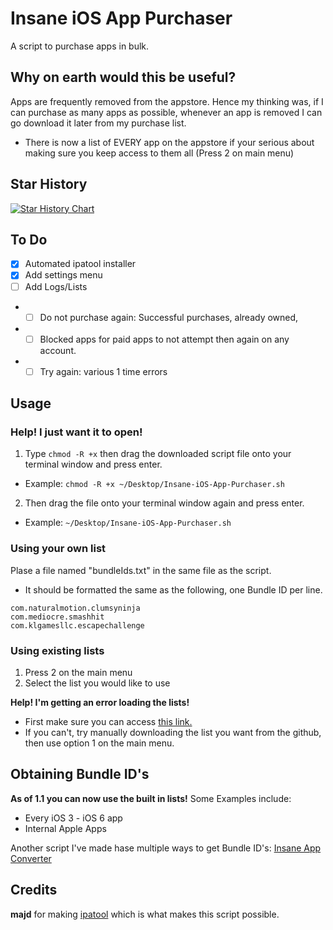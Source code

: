 # Insane iOS App Purchaser

A script to purchase apps in bulk.

## Why on earth would this be useful?

Apps are frequently removed from the appstore. Hence my thinking was, if I can purchase as many apps as possible, whenever an app is removed I can go download it later from my purchase list.
- There is now a list of EVERY app on the appstore if your serious about making sure you keep access to them all (Press 2 on main menu)

## Star History

<a href="https://star-history.com/#disfordottie/insaneAppPurchaser&Date">
 <picture>
   <source media="(prefers-color-scheme: dark)" srcset="https://api.star-history.com/svg?repos=disfordottie/insaneAppPurchaser&type=Date&theme=dark" />
   <source media="(prefers-color-scheme: light)" srcset="https://api.star-history.com/svg?repos=disfordottie/insaneAppPurchaser&type=Date" />
   <img alt="Star History Chart" src="https://api.star-history.com/svg?repos=disfordottie/insaneAppPurchaser&type=Date" />
 </picture>
</a>

## To Do

- [x] Automated ipatool installer
- [x] Add settings menu
- [ ] Add Logs/Lists
- - [ ] Do not purchase again: Successful purchases, already owned,
- - [ ] Blocked apps for paid apps to not attempt then again on any account.
- - [ ] Try again: various 1 time errors

## Usage

### Help! I just want it to open!
1. Type ``` chmod -R +x ``` then drag the downloaded script file onto your terminal window and press enter.
- Example: ``` chmod -R +x ~/Desktop/Insane-iOS-App-Purchaser.sh ```
2. Then drag the file onto your terminal window again and press enter.
- Example: ``` ~/Desktop/Insane-iOS-App-Purchaser.sh ```

### Using your own list

Plase a file named "bundleIds.txt" in the same file as the script.
* It should be formatted the same as the following, one Bundle ID per line.
```
com.naturalmotion.clumsyninja
com.mediocre.smashhit
com.klgamesllc.escapechallenge
```

### Using existing lists

1. Press 2 on the main menu
2. Select the list you would like to use

**Help! I'm getting an error loading the lists!**
- First make sure you can access [this link.](https://api.github.com/repos/disfordottie/insaneAppPurchaser/contents/Lists?ref=main)
- If you can't, try manually downloading the list you want from the github, then use option 1 on the main menu.

## Obtaining Bundle ID's
**As of 1.1 you can now use the built in lists!** Some Examples include:
- Every iOS 3 - iOS 6 app
- Internal Apple Apps

Another script I've made hase multiple ways to get Bundle ID's: [Insane App Converter](https://github.com/disfordottie/insaneAppConverter)

## Credits
**majd** for making [ipatool](https://github.com/majd/ipatool) which is what makes this script possible.

